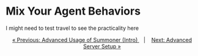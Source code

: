 #  Mix Your Agent Behaviors

I might need to test travel to see the practicality here

<p align="center">
  <a href="index.md">&laquo; Previous: Advanced Usage of Summoner (Intro) </a> &nbsp;&nbsp;&nbsp;|&nbsp;&nbsp;&nbsp; <a href="server_setup.md">Next: Advanced Server Setup &raquo;</a>
</p>